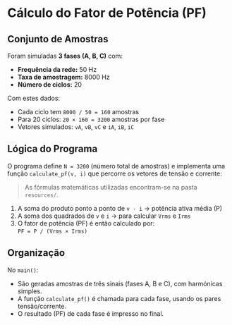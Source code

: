 # Cálculo do Fator de Potência (PF)

## Conjunto de Amostras

Foram simuladas **3 fases (A, B, C)** com:
- **Frequência da rede:** 50 Hz  
- **Taxa de amostragem:** 8000 Hz  
- **Número de ciclos:** 20  

Com estes dados:
- Cada ciclo tem `8000 / 50 = 160` amostras  
- Para 20 ciclos: `20 × 160 = 3200` amostras por fase  
- Vetores simulados: `vA`, `vB`, `vC` e `iA`, `iB`, `iC`

## Lógica do Programa

O programa define `N = 3200` (número total de amostras) e implementa uma função `calculate_pf(v, i)` que percorre os vetores de tensão e corrente:

> As fórmulas matemáticas utilizadas encontram-se na pasta `resources/`.

1. A soma do produto ponto a ponto de `v · i` → potência ativa média (P)  
2. A soma dos quadrados de `v` e `i` → para calcular `Vrms` e `Irms`  
3. O fator de potência (PF) é então calculado por:  
   `PF = P / (Vrms × Irms)`

## Organização

No `main()`:
- São geradas amostras de três sinais (fases A, B e C), com harmónicas simples.
- A função `calculate_pf()` é chamada para cada fase, usando os pares tensão/corrente.
- O resultado (PF) de cada fase é impresso no final.